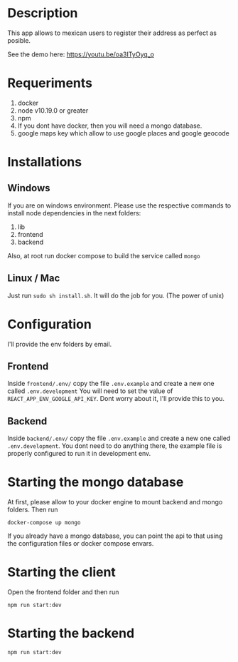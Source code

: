 # Description

This app allows to mexican users to register their address as perfect as posible.

See the demo here: https://youtu.be/oa3ITyOyq_o


# Requeriments

1. docker
2. node v10.19.0 or greater
3. npm
4. If you dont have docker, then you will need a mongo database.
5. google maps key which allow  to use google places and google geocode

# Installations

## Windows 
If you are on windows environment. Please use the respective commands to install node dependencies in the next folders:

1. lib
2. frontend
3. backend

Also, at root run docker compose to build the service called `mongo`

## Linux / Mac

Just run `sudo sh install.sh`. It will do the job for you. (The power of unix)

# Configuration

I'll provide the env folders by email.

## Frontend 

Inside `frontend/.env/` copy the file `.env.example` and create a new one called `.env.development` You will need to set the value of `REACT_APP_ENV_GOOGLE_API_KEY`. Dont worry about it, I'll provide this to you.

## Backend

Inside `backend/.env/` copy the file `.env.example` and create a new one called `.env.development`. You dont need to do anything there, the example file is properly configured to run it in development env.

# Starting the mongo database

At first, please allow to your docker engine to mount backend and mongo folders. Then run

`docker-compose up mongo`

If you already have a mongo database, you can point the api to that using the configuration files or docker compose envars.
# Starting the client

Open the  frontend folder and then run

`npm run start:dev`

# Starting the backend

`npm run start:dev`

